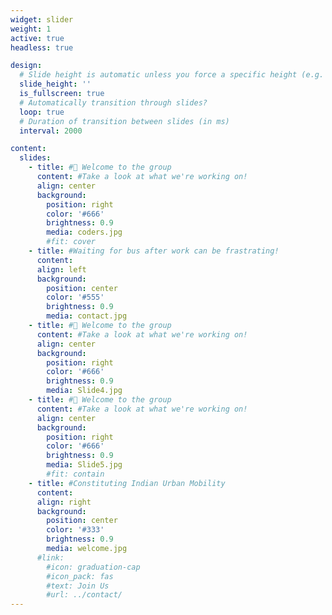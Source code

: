 ```yaml
---
widget: slider
weight: 1
active: true
headless: true

design:
  # Slide height is automatic unless you force a specific height (e.g. '400px')
  slide_height: ''
  is_fullscreen: true
  # Automatically transition through slides?
  loop: true
  # Duration of transition between slides (in ms)
  interval: 2000

content:
  slides:
    - title: #👋 Welcome to the group
      content: #Take a look at what we're working on!
      align: center
      background:
        position: right
        color: '#666'
        brightness: 0.9
        media: coders.jpg
        #fit: cover
    - title: #Waiting for bus after work can be frastrating! 
      content:
      align: left
      background:
        position: center
        color: '#555'
        brightness: 0.9
        media: contact.jpg
    - title: #👋 Welcome to the group
      content: #Take a look at what we're working on!
      align: center
      background:
        position: right
        color: '#666'
        brightness: 0.9
        media: Slide4.jpg
    - title: #👋 Welcome to the group
      content: #Take a look at what we're working on!
      align: center
      background:
        position: right
        color: '#666'
        brightness: 0.9
        media: Slide5.jpg
        #fit: contain
    - title: #Constituting Indian Urban Mobility
      content: 
      align: right
      background:
        position: center
        color: '#333'
        brightness: 0.9
        media: welcome.jpg
      #link:
        #icon: graduation-cap
        #icon_pack: fas
        #text: Join Us
        #url: ../contact/
---
```

